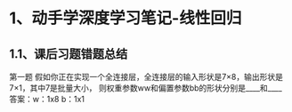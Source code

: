 # 1、动手学深度学习笔记-线性回归
## 1.1、课后习题错题总结
		
第一题  假如你正在实现一个全连接层，全连接层的输入形状是7×8，输出形状是7×1，其中7是批量大小，
则权重参数ww和偏置参数bb的形状分别是____和____<br>
答案：w：1x8 b：1x1
